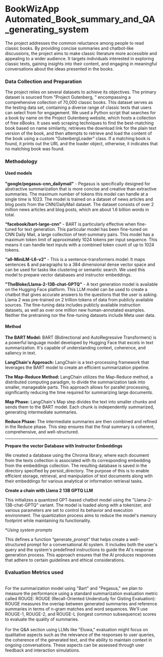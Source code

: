 # BookWizApp Automated_Book_summary_and_QA_generating_system
 
The project addresses the common reluctance
among people to read classic books. By providing
concise summaries and chatbot-like discussions,
the project aims to make classic literature more
accessible and appealing to a wider audience. It
targets individuals interested in exploring classic
texts, gaining insights into their content, and
engaging in meaningful conversations about the
ideas presented in the books.

<h3>Data Collection and Preparation</h3>

The project relies on several datasets to achieve its objectives.
The primary dataset is sourced from "Project Gutenberg,
" encompassing a comprehensive collection
of 70,000 classic books. This dataset serves as the testing data set, containing a diverse range of
classic texts that users can select from for engagement.
We used a Python script that searches for a book by name on the Project Gutenberg website, which
hosts a collection of free eBooks.
It uses web scraping techniques to find the best-matching book based on name similarity, retrieves the
download link for the plain text version of the book, and then attempts to retrieve and load the content
of the book using a custom “GutenbergLoader” class. If a matching book is found, it prints out the URL
and the loader object, otherwise, it indicates that no matching book was found.

<h3>Methodology</h3>

<h4>Used models</h4>

**"google/pegasus-cnn_dailymail"** - 
Pegasus is specifically designed for abstractive summarization that is more concise and creative
than extractive summaries. The maximum number of tokens this model can handle at a single time is
1023. The model is trained on a dataset of news articles and blog posts from the CNN/DailyMail
dataset. The dataset consists of over 2 million news articles and blog posts, which are about 1.6
billion words in total.

**“facebook/bart-large-cnn”** - 
BART is particularly effective when fine-tuned for text generation. This particular model has been
fine-tuned on CNN Daily Mail, a large collection of text-summary pairs. This model has a maximum
token limit of approximately 1024 tokens per input sequence. This means it can handle text inputs
with a combined token count of up to 1024 tokens.

**“all-MiniLM-L6-v2”** -
This is a sentence-transformers model: It maps sentences & and paragraphs to a 384 dimensional
dense vector space and can be used for tasks like clustering or semantic search. We used this
model to prepare vector databases and instructor embeddings.

**"TheBloke/Llama-2-13B-chat-GPTQ"** -
A text generation model is available on the Hugging Face platform. This LLM model can be used to
create a chatbot that gives accurate answers to the questions that the user is asking. Llama 2 was
pre-trained on 2 trillion tokens of data from publicly available sources. The fine-tuning data includes
publicly available instruction datasets, as well as over one million new human-annotated examples.
Neither the pretraining nor the fine-tuning datasets include Meta user data.

<h4>Method</h4>

**The BART Model:**
BART (Bidirectional and AutoRegressive Transformers) is a powerful language model developed by
Hugging Face that excels in text summarization. It's capable of understanding context, coherence,
and saliency in text. 

**LangChain's Approach:**
LangChain is a text-processing framework that leverages the BART model to create an efficient
summarization pipeline.

**The Map-Reduce Method:**
LangChain utilizes the Map-Reduce method, a distributed computing paradigm, to divide the
summarization task into smaller, manageable parts. This approach allows for parallel processing,
significantly reducing the time required for summarizing large documents.

**Map Phase:** LangChain's Map step divides the text into smaller chunks and sends them to the BART
model. Each chunk is independently summarized, generating intermediate summaries.

**Reduce Phase:** The intermediate summaries are then combined and refined in the Reduce phase. This
step ensures that the final summary is coherent, comprehensive, and well-structured.

------ 
**Prepare the vector Database with Instructor Embeddings**

We created a database using the Chroma library, where each document from the texts collection is
associated with its corresponding embedding from the embeddings collection. The resulting
database is saved in the directory specified by persist_directory. The purpose of this is to enable
efficient storage, retrieval, and manipulation of text documents along with their embeddings for
various analytical or information retrieval tasks.

**Create a chain with Llama 2 13B GPTQ LLM**

This initializes a quantized GPT-based chatbot model using the "Llama-2-13B-chat-GPTQ" variant. The
model is loaded along with a tokenizer, and various parameters are set to control its behavior and
execution environment. The quantization process aims to reduce the model's memory footprint while
maintaining its functionality.

**Using system prompts*

This defines a function “generate_prompt” that helps create a well-structured prompt for a
conversational AI system. It includes both the user's query and the system's predefined instructions to
guide the AI's response generation process. This approach ensures that the AI produces responses
that adhere to certain guidelines and ethical considerations.

<h3> Evaluation Metrics used </h3><br>
For the summarization model using "Bart" and "Pegasus," we plan to measure the
performance using a standard summarization evaluation metric called ROUGE:
ROUGE (Recall-Oriented Understudy for Gisting Evaluation): ROUGE measures the
overlap between generated summaries and reference summaries in terms of n-gram
matches and word sequences. We'll use ROUGE-1, ROUGE-2, and ROUGE-L
(longest common subsequence) scores to evaluate the quality of summaries.
<br><br>
For the Q&A section using LLMs like "Eluwa," evaluation might focus on qualitative
aspects such as the relevance of the responses to user queries, the coherence of the
generated text, and the ability to maintain context in ongoing conversations. These
aspects can be assessed through user feedback and interaction simulations.

